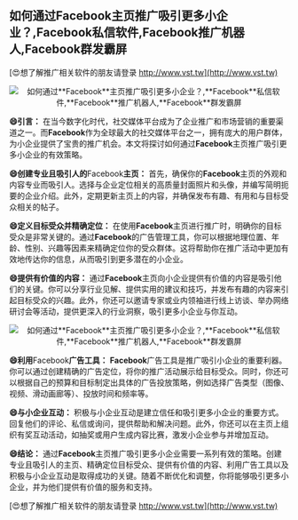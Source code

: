 ## **如何通过**Facebook**主页推广吸引更多小企业？,**Facebook**私信软件,**Facebook**推广机器人,**Facebook**群发霸屏**

[😍想了解推广相关软件的朋友请登录 http://www.vst.tw](http://www.vst.tw)

 <center><img src="https://vst.tw/MP4/tuiguang/png/7.png" alt="如何通过**Facebook**主页推广吸引更多小企业？,**Facebook**私信软件,**Facebook**推广机器人,**Facebook**群发霸屏"></center>

**😄引言：**
在当今数字化时代，社交媒体平台成为了企业推广和市场营销的重要渠道之一。而**Facebook**作为全球最大的社交媒体平台之一，拥有庞大的用户群体，为小企业提供了宝贵的推广机会。本文将探讨如何通过**Facebook**主页推广吸引更多小企业的有效策略。

**😄创建专业且吸引人的**Facebook**主页：**
首先，确保你的**Facebook**主页的外观和内容专业而吸引人。选择与企业定位相关的高质量封面照片和头像，并编写简明扼要的企业介绍。此外，定期更新主页上的内容，并确保发布有趣、有用和与目标受众相关的帖子。

**😄定义目标受众并精确定位：**
在使用**Facebook**主页进行推广时，明确你的目标受众是非常关键的。通过**Facebook**的广告管理工具，你可以根据地理位置、年龄、性别、兴趣等因素来精确定位你的受众群体。这将帮助你在推广活动中更加有效地传达你的信息，从而吸引到更多潜在的小企业。

**😄提供有价值的内容：**
通过**Facebook**主页向小企业提供有价值的内容是吸引他们的关键。你可以分享行业见解、提供实用的建议和技巧，并发布有趣的内容来引起目标受众的兴趣。此外，你还可以邀请专家或业内领袖进行线上访谈、举办网络研讨会等活动，提供更深入的行业洞察，吸引更多小企业与你互动。

 <center><img src="https://vst.tw/MP4/tuiguang/png/4.png" alt="如何通过**Facebook**主页推广吸引更多小企业？,**Facebook**私信软件,**Facebook**推广机器人,**Facebook**群发霸屏"></center>

**😄利用**Facebook**广告工具：**
**Facebook**广告工具是推广吸引小企业的重要利器。你可以通过创建精确的广告定位，将你的推广活动展示给目标受众。同时，你还可以根据自己的预算和目标制定出具体的广告投放策略，例如选择广告类型（图像、视频、滑动画廊等）、投放时间和频率等。

**😄与小企业互动：**
积极与小企业互动是建立信任和吸引更多小企业的重要方式。回复他们的评论、私信或询问，提供帮助和解决问题。此外，你还可以在主页上组织有奖互动活动，如抽奖或用户生成内容比赛，激发小企业参与并增加互动。

**😄结论：**
通过**Facebook**主页推广吸引更多小企业需要一系列有效的策略。创建专业且吸引人的主页、精确定位目标受众、提供有价值的内容、利用广告工具以及积极与小企业互动是取得成功的关键。随着不断优化和调整，你将能够吸引更多小企业，并为他们提供有价值的服务和支持。

[😍想了解推广相关软件的朋友请登录 http://www.vst.tw](http://www.vst.tw)



